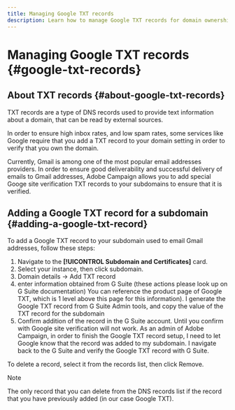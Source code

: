 ```yaml
---
title: Managing Google TXT records
description: Learn how to manage Google TXT records for domain ownership verification.
---
```


# Managing Google TXT records {#google-txt-records}

## About TXT records {#about-google-txt-records}

TXT records are a type of DNS records used to provide text information about a domain, that can be read by external sources.

In order to ensure high inbox rates, and low spam rates, some services like Google require that you add a TXT record to your domain setting in order to verify that you own the domain.

Currently, Gmail is among one of the most popular email addresses providers. In order to ensure good deliverability and successful delivery of emails to Gmail addresses, Adobe Campaign allows you to add special Googe site verification TXT records to your subdomains to ensure that it is verified.

## Adding a Google TXT record for a subdomain {#adding-a-google-txt-record}

To add a Google TXT record to your subdomain used to email Gmail addresses, follow these steps:

1. Navigate to the **[!UICONTROL Subdomain and Certificates]** card.
1. Select your instance, then click subdomain.
1. Domain details →  Add TXT record
1. enter information obtained from G Suite (these actions please look up on G Suite documentation) You can reference the product page of Google TXT, which is 1 level above this page for this information).  I generate the Google TXT record from G Suite Admin tools, and copy the value of the TXT record for the subdomain
1. Confirm addition of the record in the G Suite account. Until you confirm with Google site verification will not work. As an admin of Adobe Campaign, in order to finish the Google TXT record setup, I need to let Google know that the record was added to my subdomain. I navigate back to the G Suite and verify the Google TXT record with G Suite.

To delete a record, select it from the records list, then click Remove.

>[!NOTE]
>
>The only record that you can delete from the DNS records list if the record that you have previously added (in our case Google TXT).
